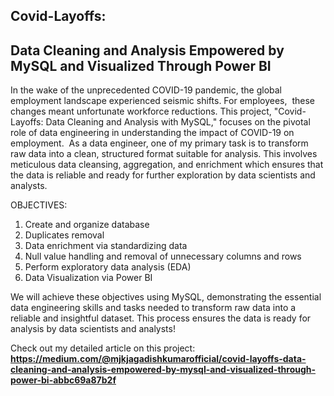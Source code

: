## **Covid-Layoffs:**
## **Data Cleaning and Analysis Empowered by MySQL and Visualized Through Power BI**

In the wake of the unprecedented COVID-19 pandemic, the global employment landscape experienced seismic shifts. For employees, 
these changes meant unfortunate workforce reductions.
This project, "Covid-Layoffs: Data Cleaning and Analysis with MySQL," focuses on the pivotal role of data engineering in understanding the impact of COVID-19 on employment. 
As a data engineer, one of my primary task is to transform raw data into a clean, structured format suitable for analysis. This involves meticulous data cleansing, aggregation, and enrichment which ensures that the data is reliable and ready for further exploration by data scientists and analysts.

OBJECTIVES:

1. Create and organize database
2. Duplicates removal 
3. Data enrichment via standardizing data 
4. Null value handling and removal of unnecessary columns and rows
5. Perform exploratory data analysis (EDA)
6. Data Visualization via Power BI

We will achieve these objectives using MySQL, demonstrating the essential data engineering skills and tasks needed to transform raw data into a reliable and insightful dataset. 
This process ensures the data is ready for analysis by data scientists and analysts!

Check out my detailed article on this project:
**https://medium.com/@mjkjagadishkumarofficial/covid-layoffs-data-cleaning-and-analysis-empowered-by-mysql-and-visualized-through-power-bi-abbc69a87b2f**
